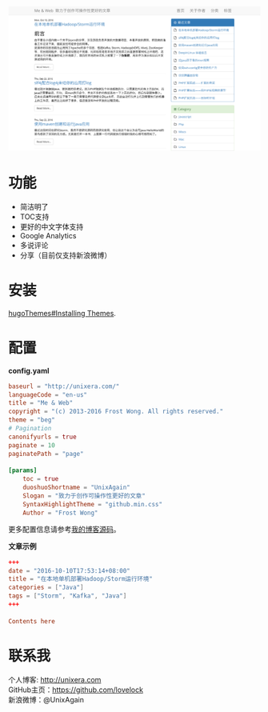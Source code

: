 ![screenshot](https://github.com/lovelock/hugo_theme_tech/blob/master/screenshot.png)

# 功能

* 简洁明了
* TOC支持
* 更好的中文字体支持
* Google Analytics
* 多说评论
* 分享（目前仅支持新浪微博）


# 安装

[hugoThemes#Installing Themes](https://github.com/spf13/hugoThemes#installing-themes).

# 配置

**config.yaml**

``` toml
baseurl = "http://unixera.com/"
languageCode = "en-us"
title = "Me & Web"
copyright = "(c) 2013-2016 Frost Wong. All rights reserved."
theme = "beg"
# Pagination
canonifyurls = true
paginate = 10
paginatePath = "page"

[params]
    toc = true
    duoshuoShortname = "UnixAgain"
    Slogan = "致力于创作可操作性更好的文章"
    SyntaxHighlightTheme = "github.min.css"
    Author = "Frost Wong"
```

更多配置信息请参考[我的博客源码](https://github.com/lovelock/blog-hugo)。

**文章示例**

``` toml
+++
date = "2016-10-10T17:53:14+08:00"
title = "在本地单机部署Hadoop/Storm运行环境"
categories = ["Java"]
tags = ["Storm", "Kafka", "Java"]
+++

Contents here
```

# 联系我

个人博客: http://unixera.com  
GitHub主页：https://github.com/lovelock  
新浪微博：@UnixAgain

